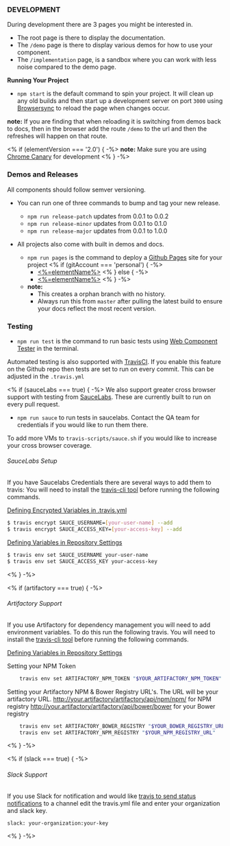 ### DEVELOPMENT

During development there are 3 pages you might be interested in.
 - The root page is there to display the documentation.
 - The `/demo` page is there to display various demos for how to use your component.
 - The `/implementation` page, is a sandbox where you can work with less noise compared to the demo page.

**Running Your Project**

 - `npm start` is the default command to spin your project. It will clean up any old builds
 and then start up a development server on port `3000`  using [Browsersync](https://www.browsersync.io/) to reload the page when changes occur.

**note:** If you are finding that when reloading it is switching from demos back to docs, then in the browser add the route `/demo` to the url and then the refreshes will happen on that route.

<% if (elementVersion === '2.0') { -%>
 **note:** Make sure you are using [Chrome Canary](https://www.google.com/chrome/browser/canary.html) for development
<% } -%>
### Demos and Releases

All components should follow semver versioning.

- You can run one of three commands to bump and tag your new release.
  - `npm run release-patch` updates from 0.0.1 to 0.0.2
  - `npm run release-minor` updates from 0.0.1 to 0.1.0
  - `npm run release-major` updates from 0.0.1 to 1.0.0

- All projects also come with built in demos and docs.
  - `npm run pages` is the command to deploy a [Github Pages](https://pages.github.com/) site for your project
<% if (gitAccount === 'personal') { -%>
    - [<%=elementName%>](https://<%=orgName%>.github.io/<%=elementName%>)
<% } else { -%>
    - [<%=elementName%>](https://<%=gitRoot%>.com/pages/<%=orgName%>/<%=elementName%>)
<% } -%>
  - **note:**
    - This creates a orphan branch with no history.
    - Always run this from `master` after pulling the latest build to ensure your docs reflect the most recent version.

### Testing
- `npm run test` is the command to run basic tests using [Web Component Tester](https://github.com/Polymer/web-component-tester) in the terminal.

Automated testing is also supported with [TravisCI](https://travis-ci.org/getting_started). If you enable this feature on the Github repo then tests are set to run on every commit. This can be adjusted in the `.travis.yml`

<% if (sauceLabs === true) { -%>
We also support greater cross browser support with testing from [SauceLabs](https://saucelabs.com/). These are currently built to run on every pull request.

- `npm run sauce` to run tests in saucelabs. Contact the QA team for credentials if you would like to run them there.

To add more VMs to `travis-scripts/sauce.sh` if you would like to increase your cross browser coverage.

###### SauceLabs Setup

If you have Saucelabs Credentials there are several ways to add them to travis:
You will need to install the [travis-cli tool](https://github.com/travis-ci/travis.rb) before running the following commands.

[Defining Encrypted Variables in .travis.yml](https://docs.travis-ci.com/user/environment-variables/#Defining-encrypted-variables-in-.travis.yml)

```bash
$ travis encrypt SAUCE_USERNAME=[your-user-name] --add
$ travis encrypt SAUCE_ACCESS_KEY=[your-access-key] --add
```

[Defining Variables in Repository Settings](https://docs.travis-ci.com/user/environment-variables/#Defining-Variables-in-Repository-Settings)

```bash
$ travis env set SAUCE_USERNAME your-user-name
$ travis env set SAUCE_ACCESS_KEY your-access-key
```
<% } -%>

<% if (artifactory === true) { -%>
###### Artifactory Support

If you use Artifactory for dependency management you will need to add environment variables.  To do this run the following travis.  You will need to install the [travis-cli tool](https://github.com/travis-ci/travis.rb) before running the following commands.

[Defining Variables in Repository Settings](https://docs.travis-ci.com/user/environment-variables/#Defining-Variables-in-Repository-Settings)

Setting your NPM Token
```bash
    travis env set ARTIFACTORY_NPM_TOKEN "$YOUR_ARTIFACTORY_NPM_TOKEN"
```

Setting your Artifactory NPM & Bower Registry URL's.  The URL will be your artifactory URL.
http://your.artifactory/artifactory/api/npm/npm/ for NPM registry
http://your.artifactory/artifactory/api/bower/bower for your Bower registry

```bash
    travis env set ARTIFACTORY_BOWER_REGISTRY "$YOUR_BOWER_REGISTRY_URL"
    travis env set ARTIFACTORY_NPM_REGISTRY "$YOUR_NPM_REGISTRY_URL"
```

<% } -%>

<% if (slack === true) { -%>
###### Slack Support

If you use Slack for notification and would like [travis to send status notifications](https://docs.travis-ci.com/user/notifications/#configuring-slack-notifications) to a channel edit the travis.yml file and enter your organization and slack key.

```
slack: your-organization:your-key
```
<% } -%>